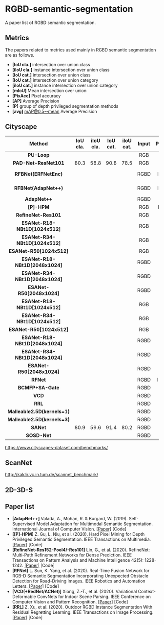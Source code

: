 # RGBD-semantic-segmentation
A paper list of RGBD semantic segmentation.


## Metrics
The papers related to metrics used mainly in RGBD semantic segmentation are as follows.

- **[IoU cla.]** intersection over union class
- **[iIoU cla.]** instance intersection over union class
- **[IoU cat.]** intersection over union class
- **[IoU cat.]** intersection over union category
- **[iIoU cat.]** instance intersection over union category
- **[mIoU]** Mean intersection over union
- **[PixAcc]**  Pixel  accuracy
- **[AP]**  Average Precision 
- **[P]** group of depth privileged segmentation methods
- **[avg]** mAP@0.5--mean Average Precision

## Cityscape
|              Method           | IoU cla. | iIoU cla. | IoU cat. | iIoU cat. | Input | Published | Year |         mIoU         | pixel Acc|  AP | AP[val]| FPS |
| :---------------------------: | :------: | :-------: | :------: | :-------: | :---: | :-------: | :--: | :------------------: |  :-----: |:---:|:-----: |:--: |
|           **PU-Loop**         |          |           |          |           |  RGB  |    CVPR   | 2018 |       78.2[IoU]      |          |     |        |     |
|      **PAD-Net-ResNet101**    |   80.3   |   58.8    |   90.8   |     78.5  |  RGB  |    CVPR   | 2018 |                      |          |     |        |     |
|      **RFBNet(ERFNetEnc)**    |          |           |          |           | RGBD  |  IEEE SPL | 2019 |72.0[Val]   69.7[Test]|          |     |        |     |
|      **RFBNet(AdapNet++)**    |          |           |          |           | RGBD  |  IEEE SPL | 2019 |76.2[Val]   74.8[Test]|          |     |        |     |
|         **AdapNet++**         |          |           |          |           | RGBD  |    IJCV   | 2019 |        80.80         |          |     |        |     |
|            **[P]-HPM**        |          |           |          |           |  RGB  |   IEEE TM | 2020 |      83.38[IoU]      |          |     |        |     |
|      **RefineNet-Res101**     |          |           |          |           |  RGB  |   TPAMI   | 2020 |      73.6[IoU]       |          |     |        |     |
|**ESANet-R18-NBt1D[1024x512]** |          |           |          |           |  RGB  |    ICRA   | 2020 |     71.48[Val]       |          |     |        |37.2 |
|**ESANet-R34-NBt1D[1024x512]** |          |           |          |           |  RGB  |    ICRA   | 2020 |72.70[Val] 72.87[Test]|          |     |        |32.3 |
|   **ESANet-R50[1024x512]**    |          |           |          |           |  RGB  |    ICRA   | 2020 |      73.88[Val]      |          |     |        |24.9 |
|**ESANet-R18-NBt1D[2048x1024]**|          |           |          |           | RGBD  |    ICRA   | 2020 |      77.95[Val]      |          |     |        | 9.8 |
|**ESANet-R34-NBt1D[2048x1024]**|          |           |          |           | RGBD  |    ICRA   | 2020 |78.47[Val] 77.56[Test]|          |     |        | 8.3 |
|   **ESANet-R50[2048x1024]**   |          |           |          |           | RGBD  |    ICRA   | 2020 |      79.23[Val]      |          |     |        | 6.5 |
|**ESANet-R18-NBt1D[1024x512]** |          |           |          |           |  RGB  |    ICRA   | 2020 |      74.65[Val]      |          |     |        |28.9 |
|**ESANet-R34-NBt1D[1024x512]** |          |           |          |           |  RGB  |    ICRA   | 2020 |75.22[Val] 75.65[Test]|          |     |        |23.4 |
|  **ESANet-R50[1024x512]**     |          |           |          |           |  RGB  |    ICRA   | 2020 |      75.66[Val]      |          |     |        |16.9 |
|**ESANet-R18-NBt1D[2048x1024]**|          |           |          |           | RGBD  |    ICRA   | 2020 |      79.25[Val]      |          |     |        | 7.6 |
|**ESANet-R34-NBt1D[2048x1024]**|          |           |          |           | RGBD  |    ICRA   | 2020 |80.09[Val] 78.42[Test]|          |     |        | 6.2 |
|  **ESANet-R50[2048x1024]**    |          |           |          |           | RGBD  |    ICRA   | 2020 |      79.97[Val]      |          |     |        | 4.0 |
|          **RFNet**            |          |           |          |           | RGBD  |  IEEE RAL | 2020 |         72.5         |          |     |        |     |
|        **BCMFP+SA-Gate**      |          |           |          |           | RGBD  |    ECCV   | 2020 |         82.8         |          |     |        |     |
|           **VCD**             |          |           |          |           | RGBD  |    CVPR   | 2020 |         82.3         |          |     |        |     | 
|           **RRL**             |          |           |          |           | RGBD  |     TIP   | 2020 |                      |          | 29.7|  35.2  |     |
| **Malleable2.5D(kernels=1)**  |          |           |          |           | RGBD  |    CVPR   | 2020 |         80.26        |  96.40   |     |        |     |
| **Malleable2.5D(kernels=3)**  |          |           |          |           | RGBD  |    CVPR   | 2020 |         80.81        |  96.51   |     |        |     |
|            **SANet**          |   80.9   |   59.6    |   91.4   |    80.2   | RGBD  |    CVPR   | 2020 |                      |          |     |        |     |
|         **SOSD-Net**          |          |           |          |           | RGBD  |    CVPR   | 2021 |          68.2        |          |     |        |     |

https://www.cityscapes-dataset.com/benchmarks/

## ScanNet
http://kaldir.vc.in.tum.de/scannet_benchmark/

## 2D-3D-S


##

## Paper list

- **[AdapNet++]** Valada, A., Mohan, R. & Burgard, W. (2019). Self-Supervised Model Adaptation for Multimodal Semantic Segmentation. International Journal of Computer Vision. [[Paper]](https://arxiv.org/abs/1808.03833) [Code]
- **[[P]-HPM]** Z. Gu, L. Niu, et al. (2020). Hard Pixel Mining for Depth Privileged Semantic Segmentation. IEEE Transactions on Multimedia. [[Paper]](https://arxiv.org/abs/1906.11437) [Code]
- **[RefineNet-Res152-Pool4/-Res101]** Lin, G., et al. (2020). RefineNet: Multi-Path Refinement Networks for Dense Prediction. IEEE Transactions on Pattern Analysis and Machine Intelligence 42(5): 1228-1242. [[Paper]](https://ieeexplore.ieee.org/document/8618363/) [Code]
- **[RFNet]** L. Sun, K. Yang, et al. (2020). Real-Time Fusion Network for RGB-D Semantic Segmentation Incorporating Unexpected Obstacle Detection for Road-Driving Images. IEEE Robotics and Automation Letters. [[Paper]](https://arxiv.org/abs/2002.10570) [Code]
- **[VCD(+RedNet/ACNet)]** Xiong, Z.-T., et al. (2020). Variational Context-Deformable ConvNets for Indoor Scene Parsing. IEEE Conference on Computer Vision and Pattern Recognition. [[Paper]](https://openaccess.thecvf.com/content_CVPR_2020/papers/Xiong_Variational_Context-Deformable_ConvNets_for_Indoor_Scene_Parsing_CVPR_2020_paper.pdf) [Code]
- **[RRL]** Z. Xu, et al. (2020). Outdoor RGBD Instance Segmentation With Residual Regretting Learning. IEEE Transactions on Image Processing. [[Paper]](https://ieeexplore.ieee.org/document/9016374) [Code]



